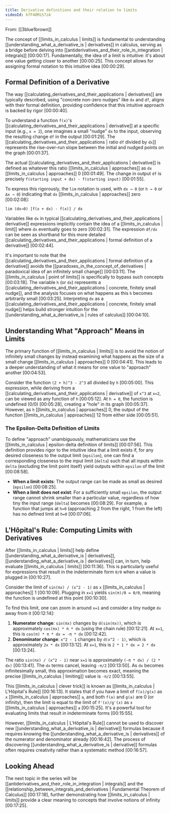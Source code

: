```yaml
---
title: Derivative definitions and their relation to limits
videoId: kfF40MiS7zA
---
```


From: [[3blue1brown]] <br/> 

The concept of [[limits_in_calculus | limits]] is fundamental to understanding [[understanding_what_a_derivative_is | derivatives]] in calculus, serving as a bridge before delving into [[antiderivatives_and_their_role_in_integration | integrals]] <a class="yt-timestamp" data-t="00:00:17">[00:00:17]</a>. Fundamentally, the idea of a limit is intuitive: it's about one value getting closer to another <a class="yt-timestamp" data-t="00:00:25">[00:00:25]</a>. This concept allows for assigning formal notation to this intuitive idea <a class="yt-timestamp" data-t="00:00:29">[00:00:29]</a>.

## Formal Definition of a Derivative

The way [[calculating_derivatives_and_their_applications | derivatives]] are typically described, using "concrete non-zero nudges" like `dx` and `df`, aligns with their formal definition, providing confidence that this intuitive approach is backed by rigor <a class="yt-timestamp" data-t="00:00:40">[00:00:40]</a>.

To understand a function `f(x)`'s [[calculating_derivatives_and_their_applications | derivative]] at a specific input (e.g., `x = 2`), one imagines a small "nudge" `dx` to the input, observing the resulting change `df` in the output <a class="yt-timestamp" data-t="00:01:29">[00:01:29]</a>. The [[calculating_derivatives_and_their_applications | ratio `df` divided by `dx`]] represents the rise-over-run slope between the initial and nudged points on the graph <a class="yt-timestamp" data-t="00:01:37">[00:01:37]</a>.

The actual [[calculating_derivatives_and_their_applications | derivative]] is defined as whatever this ratio [[limits_in_calculus | approaches]] as `dx` [[limits_in_calculus | approaches]] 0 <a class="yt-timestamp" data-t="00:01:49">[00:01:49]</a>. The change in output `df` is precisely `f(starting input + dx) - f(starting input)` <a class="yt-timestamp" data-t="00:01:55">[00:01:55]</a>.

To express this rigorously, the `lim` notation is used, with `dx → 0` (or `h → 0` or `Δx → 0`) indicating that `dx` [[limits_in_calculus | approaches]] zero <a class="yt-timestamp" data-t="00:02:08">[00:02:08]</a>:

```
lim (dx→0) [f(x + dx) - f(x)] / dx
```
Variables like `dx` in typical [[calculating_derivatives_and_their_applications | derivative]] expressions implicitly contain the idea of a [[limits_in_calculus | limit]] where `dx` eventually goes to zero <a class="yt-timestamp" data-t="00:02:31">[00:02:31]</a>. The expression `df/dx` can be seen as shorthand for this more detailed [[calculating_derivatives_and_their_applications | formal definition of a derivative]] <a class="yt-timestamp" data-t="00:02:44">[00:02:44]</a>.

It's important to note that the [[calculating_derivatives_and_their_applications | formal definition of a derivative]] avoids the [[paradoxes_in_the_concept_of_derivatives | paradoxical idea of an infinitely small change]] <a class="yt-timestamp" data-t="00:03:11">[00:03:11]</a>. The [[limits_in_calculus | point of limits]] is specifically to bypass such concepts <a class="yt-timestamp" data-t="00:03:18">[00:03:18]</a>. The variable `h` (or `dx`) represents a [[calculating_derivatives_and_their_applications | concrete, finitely small nudge]], and the analysis focuses on what happens as this `h` becomes arbitrarily small <a class="yt-timestamp" data-t="00:03:25">[00:03:25]</a>. Interpreting `dx` as a [[calculating_derivatives_and_their_applications | concrete, finitely small nudge]] helps build stronger intuition for the [[understanding_what_a_derivative_is | rules of calculus]] <a class="yt-timestamp" data-t="00:04:10">[00:04:10]</a>.

## Understanding What "Approach" Means in Limits

The primary function of [[limits_in_calculus | limits]] is to avoid the notion of infinitely small changes by instead examining what happens as the size of a small change [[limits_in_calculus | approaches]] 0 <a class="yt-timestamp" data-t="00:04:41">[00:04:41]</a>. This leads to a deeper understanding of what it means for one value to "approach" another <a class="yt-timestamp" data-t="00:04:53">[00:04:53]</a>.

Consider the function `(2 + h)^3 - 2^3` all divided by `h` <a class="yt-timestamp" data-t="00:05:00">[00:05:00]</a>. This expression, while deriving from a [[calculating_derivatives_and_their_applications | derivative]] of `x^3` at `x=2`, can be viewed as any function of `h` <a class="yt-timestamp" data-t="00:05:12">[00:05:12]</a>. At `h = 0`, the function is undefined (0/0) <a class="yt-timestamp" data-t="00:05:28">[00:05:28]</a>, creating a "hole" in its graph <a class="yt-timestamp" data-t="00:05:37">[00:05:37]</a>. However, as `h` [[limits_in_calculus | approaches]] 0, the output of the function [[limits_in_calculus | approaches]] 12 from either side <a class="yt-timestamp" data-t="00:05:51">[00:05:51]</a>.

### The Epsilon-Delta Definition of Limits

To define "approach" unambiguously, mathematicians use the [[limits_in_calculus | epsilon-delta definition of limits]] <a class="yt-timestamp" data-t="00:07:56">[00:07:56]</a>. This definition provides rigor to the intuitive idea that a limit exists if, for any desired closeness to the output limit (`epsilon`), one can find a corresponding closeness to the input limit (`delta`) such that all inputs within `delta` (excluding the limit point itself) yield outputs within `epsilon` of the limit <a class="yt-timestamp" data-t="00:08:58">[00:08:58]</a>.

*   **When a limit exists**: The output range can be made as small as desired (`epsilon`) <a class="yt-timestamp" data-t="00:08:25">[00:08:25]</a>.
*   **When a limit does not exist**: For a sufficiently small `epsilon`, the output range cannot shrink smaller than a particular value, regardless of how tiny the input range (`delta`) becomes <a class="yt-timestamp" data-t="00:08:29">[00:08:29]</a>. For example, a function that jumps at `h=0` (approaching 2 from the right, 1 from the left) has no defined limit at `h=0` <a class="yt-timestamp" data-t="00:07:06">[00:07:06]</a>.

## L'Hôpital's Rule: Computing Limits with Derivatives

After [[limits_in_calculus | limits]] help define [[understanding_what_a_derivative_is | derivatives]], [[understanding_what_a_derivative_is | derivatives]] can, in turn, help evaluate [[limits_in_calculus | limits]] <a class="yt-timestamp" data-t="00:11:36">[00:11:36]</a>. This is particularly useful for expressions that result in the indeterminate form `0/0` when a value is plugged in <a class="yt-timestamp" data-t="00:10:27">[00:10:27]</a>.

Consider the limit of `sin(πx) / (x^2 - 1)` as `x` [[limits_in_calculus | approaches]] 1 <a class="yt-timestamp" data-t="00:10:09">[00:10:09]</a>. Plugging in `x=1` yields `sin(π)/0 = 0/0`, meaning the function is undefined at this point <a class="yt-timestamp" data-t="00:10:30">[00:10:30]</a>.

To find this limit, one can zoom in around `x=1` and consider a tiny nudge `dx` away from it <a class="yt-timestamp" data-t="00:12:14">[00:12:14]</a>:
1.  **Numerator change**: `sin(πx)` changes by `d(sin(πx))`, which is approximately `cos(πx) * π * dx` (using the chain rule) <a class="yt-timestamp" data-t="00:12:21">[00:12:21]</a>. At `x=1`, this is `cos(π) * π * dx = -π * dx` <a class="yt-timestamp" data-t="00:12:42">[00:12:42]</a>.
2.  **Denominator change**: `x^2 - 1` changes by `d(x^2 - 1)`, which is approximately `2x * dx` <a class="yt-timestamp" data-t="00:13:12">[00:13:12]</a>. At `x=1`, this is `2 * 1 * dx = 2 * dx` <a class="yt-timestamp" data-t="00:13:24">[00:13:24]</a>.

The ratio `sin(πx) / (x^2 - 1)` near `x=1` is approximately `(-π * dx) / (2 * dx)` <a class="yt-timestamp" data-t="00:13:41">[00:13:41]</a>. The `dx` terms cancel, leaving `-π/2` <a class="yt-timestamp" data-t="00:13:50">[00:13:50]</a>. As `dx` becomes infinitesimally small, this approximation becomes exact, meaning the precise [[limits_in_calculus | limiting]] value is `-π/2` <a class="yt-timestamp" data-t="00:13:55">[00:13:55]</a>.

This [[limits_in_calculus | clever trick]] is known as [[limits_in_calculus | L'Hôpital's Rule]] <a class="yt-timestamp" data-t="00:16:13">[00:16:13]</a>. It states that if you have a limit of `f(x)/g(x)` as `x` [[limits_in_calculus | approaches]] `a`, and both `f(a)` and `g(a)` are 0 (or infinity), then the limit is equal to the limit of `f'(x)/g'(x)` as `x` [[limits_in_calculus | approaches]] `a` <a class="yt-timestamp" data-t="00:15:25">[00:15:25]</a>. It's a powerful tool for evaluating limits that result in indeterminate forms <a class="yt-timestamp" data-t="00:15:55">[00:15:55]</a>.

However, [[limits_in_calculus | L'Hôpital's Rule]] cannot be used to discover new [[understanding_what_a_derivative_is | derivative]] formulas because it requires knowing the [[understanding_what_a_derivative_is | derivatives]] of the numerator and denominator already <a class="yt-timestamp" data-t="00:16:42">[00:16:42]</a>. The process of discovering [[understanding_what_a_derivative_is | derivative]] formulas often requires creativity rather than a systematic method <a class="yt-timestamp" data-t="00:16:57">[00:16:57]</a>.

## Looking Ahead

The next topic in the series will be [[antiderivatives_and_their_role_in_integration | integrals]] and the [[relationship_between_integrals_and_derivatives | Fundamental Theorem of Calculus]] <a class="yt-timestamp" data-t="00:17:18">[00:17:18]</a>, further demonstrating how [[limits_in_calculus | limits]] provide a clear meaning to concepts that involve notions of infinity <a class="yt-timestamp" data-t="00:17:25">[00:17:25]</a>.